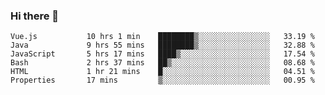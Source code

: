 ### Hi there 👋

<!--START_SECTION:waka-->

```text
Vue.js           10 hrs 1 min    ████████▒░░░░░░░░░░░░░░░░   33.19 %
Java             9 hrs 55 mins   ████████▒░░░░░░░░░░░░░░░░   32.88 %
JavaScript       5 hrs 17 mins   ████▒░░░░░░░░░░░░░░░░░░░░   17.54 %
Bash             2 hrs 37 mins   ██▒░░░░░░░░░░░░░░░░░░░░░░   08.68 %
HTML             1 hr 21 mins    █░░░░░░░░░░░░░░░░░░░░░░░░   04.51 %
Properties       17 mins         ▒░░░░░░░░░░░░░░░░░░░░░░░░   00.95 %
```

<!--END_SECTION:waka-->

<!--
**Jonas-VanHaeken/Jonas-VanHaeken** is a ✨ _special_ ✨ repository because its `README.md` (this file) appears on your GitHub profile.

Here are some ideas to get you started:

- 🔭 I’m currently working on ...
- 🌱 I’m currently learning ...
- 👯 I’m looking to collaborate on ...
- 🤔 I’m looking for help with ...
- 💬 Ask me about ...
- 📫 How to reach me: ...
- 😄 Pronouns: ...
- ⚡ Fun fact: ...
-->
